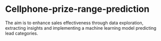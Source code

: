 # Cellphone-prize-range-prediction
The aim is to enhance sales effectiveness through data exploration, extracting insights and implementing a machine learning model predicting lead categories.
